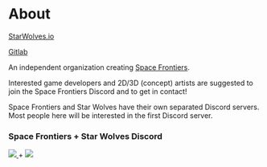 # About
[StarWolves.io](https://starwolves.io)

[Gitlab](https://gitlab.starwolves.io/starwolves)

An independent organization creating [Space Frontiers](https://github.com/starwolves/space).

Interested game developers and 2D/3D (concept) artists are suggested to join the Space Frontiers Discord and to get in contact!

Space Frontiers and Star Wolves have their own separated Discord servers. Most people here will be interested in the first Discord server.

### Space Frontiers + Star Wolves Discord

<a href="https://discord.gg/yYpMun9CTT">
    <img src="https://img.shields.io/discord/942798229953716274.svg?logo=discord&colorB=7289DA">
</a>
+
<a href="https://discord.gg/qcg4zPuHyU">
    <img src="https://img.shields.io/discord/879436685992140860.svg?logo=discord&colorB=7289DA">
</a>
